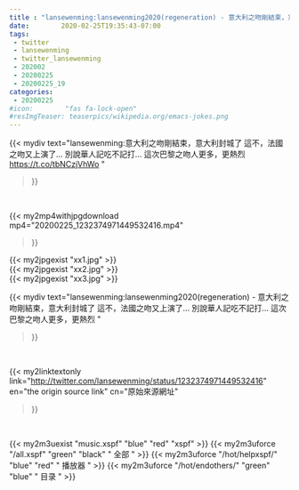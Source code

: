 ```yaml
---
title : "lansewenming:lansewenming2020(regeneration) - 意大利之吻剛結束，意大利封城了 這不，法國之吻又上演了… 別說華人記吃不記打… 這次巴黎之吻人更多，更熱烈 "
date:        2020-02-25T19:35:43-07:00
tags:
 - twitter
 - lansewenming
 - twitter_lansewenming
 - 202002
 - 20200225
 - 20200225_19
categories:
 - 20200225
#icon:        "fas fa-lock-open"
#resImgTeaser: teaserpics/wikipedia.org/emacs-jokes.png
---
```


{{< mydiv text="lansewenming:意大利之吻剛結束，意大利封城了 這不，法國之吻又上演了… 別說華人記吃不記打… 這次巴黎之吻人更多，更熱烈 https://t.co/tbNCzjVhWo "
>}}
<br>


{{< my2mp4withjpgdownload mp4="20200225_1232374971449532416.mp4"
>}}

{{< my2jpgexist "xx1.jpg" >}}<br>
{{< my2jpgexist "xx2.jpg" >}}<br>
{{< my2jpgexist "xx3.jpg" >}}<br>



{{< mydiv text="lansewenming:lansewenming2020(regeneration) - 意大利之吻剛結束，意大利封城了 這不，法國之吻又上演了… 別說華人記吃不記打… 這次巴黎之吻人更多，更熱烈 "
>}}
<br>

{{< my2linktextonly link="http://twitter.com/lansewenming/status/1232374971449532416"
en="the origin source link" cn="原始來源網址"
>}}


<br>

{{< my2m3uexist "music.xspf"        "blue"   "red"    "xspf" >}} {{< my2m3uforce "/all.xspf"         "green"  "black"  " 全部 " >}} {{< my2m3uforce "/hot/helpxspf/"    "blue"   "red"    " 播放器 " >}} {{< my2m3uforce "/hot/endothers/"   "green"  "blue"   " 目录 " >}} 
